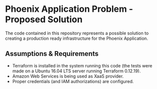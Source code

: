 # Phoenix Application Problem - Proposed Solution
The code contained in this repository represents a possible solution to creating a production ready infrastructure for the Phoenix Application.

## Assumptions & Requirements

- Terraform is installed in the system running this code (the tests were made on a Ubuntu 16.04 LTS server running Terraform 0.12.19).
- Amazon Web Services is being used as XaaS provider.
- Proper credentials (and IAM authorizations) are configured.